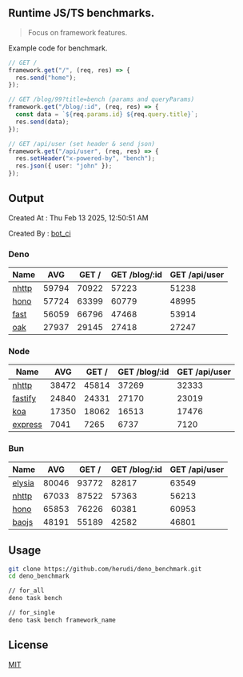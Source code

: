 ## Runtime JS/TS benchmarks.

> Focus on framework features.

Example code for benchmark.
```ts
// GET /
framework.get("/", (req, res) => {
  res.send("home");
});

// GET /blog/99?title=bench (params and queryParams)
framework.get("/blog/:id", (req, res) => {
  const data = `${req.params.id} ${req.query.title}`;
  res.send(data);
});

// GET /api/user (set header & send json)
framework.get("/api/user", (req, res) => {
  res.setHeader("x-powered-by", "bench");
  res.json({ user: "john" });
});
```

## Output
Created At : Thu Feb 13 2025, 12:50:51 AM

Created By : [bot_ci](https://github.com/herudi/deno_benchmarks/commits?author=github-actions%5Bbot%5D)


### Deno
|Name|AVG|GET /|GET /blog/:id|GET /api/user|
|----|----|----|----|----|
|[nhttp](https://github.com/nhttp/nhttp)|59794|70922|57223|51238|
|[hono](https://github.com/honojs/hono)|57724|63399|60779|48995|
|[fast](https://github.com/danteissaias/fast)|56059|66796|47468|53914|
|[oak](https://github.com/oakserver/oak)|27937|29145|27418|27247|
  


### Node
|Name|AVG|GET /|GET /blog/:id|GET /api/user|
|----|----|----|----|----|
|[nhttp](https://github.com/nhttp/nhttp)|38472|45814|37269|32333|
|[fastify](https://github.com/fastify/fastify)|24840|24331|27170|23019|
|[koa](https://github.com/koajs/koa)|17350|18062|16513|17476|
|[express](https://github.com/expressjs/express)|7041|7265|6737|7120|
  


### Bun
|Name|AVG|GET /|GET /blog/:id|GET /api/user|
|----|----|----|----|----|
|[elysia](https://github.com/elysiajs/elysia)|80046|93772|82817|63549|
|[nhttp](https://github.com/nhttp/nhttp)|67033|87522|57363|56213|
|[hono](https://github.com/honojs/hono)|65853|76226|60381|60953|
|[baojs](https://github.com/mattreid1/baojs)|48191|55189|42582|46801|
  



## Usage

```bash
git clone https://github.com/herudi/deno_benchmark.git
cd deno_benchmark

// for_all
deno task bench

// for_single
deno task bench framework_name
```

## License

[MIT](LICENSE)

